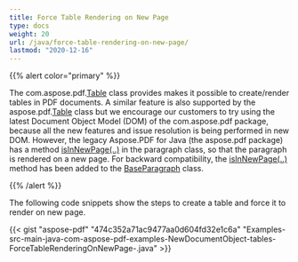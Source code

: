```yaml
---
title: Force Table Rendering on New Page
type: docs
weight: 20
url: /java/force-table-rendering-on-new-page/
lastmod: "2020-12-16"
---
```


{{% alert color="primary" %}}

The com.aspose.pdf.[Table](https://apireference.aspose.com/java/pdf/com.aspose.pdf/Table) class provides makes it possible to create/render tables in PDF documents. A similar feature is also supported by the aspose.pdf.[Table](https://apireference.aspose.com/java/pdf/com.aspose.pdf/Table) class but we encourage our customers to try using the latest Document Object Model (DOM) of the com.aspose.pdf package, because all the new features and issue resolution is being performed in new DOM. However, the legacy Aspose.PDF for Java (the aspose.pdf package) has a method [isInNewPage(..)](https://apireference.aspose.com/java/pdf/com.aspose.pdf/BaseParagraph#isInNewPage--) in the paragraph class, so that the paragraph is rendered on a new page. For backward compatibility, the [isInNewPage(..)](https://apireference.aspose.com/java/pdf/com.aspose.pdf/BaseParagraph#isInNewPage--) method has been added to the [BaseParagraph](https://apireference.aspose.com/java/pdf/com.aspose.pdf/BaseParagraph) class.

{{% /alert %}}

The following code snippets show the steps to create a table and force it to render on new page.

{{< gist "aspose-pdf" "474c352a71ac9477aa0d604fd32e1c6a" "Examples-src-main-java-com-aspose-pdf-examples-NewDocumentObject-tables-ForceTableRenderingOnNewPage-.java" >}}



